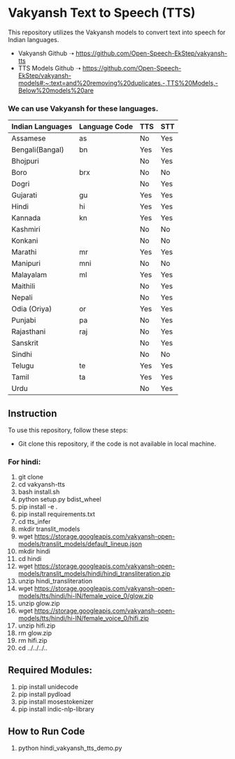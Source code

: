 # Vakyansh Text to Speech (TTS)

This repository utilizes the Vakyansh models to convert text into speech for Indian languages.

- Vakyansh Github ➝ https://github.com/Open-Speech-EkStep/vakyansh-tts
- TTS Models Github ➝ https://github.com/Open-Speech-EkStep/vakyansh-models#:~:text=and%20removing%20duplicates.-,TTS%20Models,-Below%20models%20are

### We can use Vakyansh for these languages.
| Indian Languages | Language Code | TTS | STT |
|------------------|---------------|-----|-----|
| Assamese         | as            | No  | Yes |
| Bengali(Bangal)  | bn            | Yes | Yes |
| Bhojpuri         |               | No  | Yes |
| Boro             | brx           | No  | No  |
| Dogri            |               | No  | Yes |
| Gujarati         | gu            | Yes | Yes |
| Hindi            | hi            | Yes | Yes |
| Kannada          | kn            | Yes | Yes |
| Kashmiri         |               | No  | No  |
| Konkani          |               | No  | No  |
| Marathi          | mr            | Yes | Yes |
| Manipuri         | mni           | No  | No  |
| Malayalam        | ml            | Yes | Yes |
| Maithili         |               | No  | Yes |
| Nepali           |               | No  | Yes |
| Odia (Oriya)     | or            | Yes | Yes |
| Punjabi          | pa            | No  | Yes |
| Rajasthani       | raj           | No  | Yes |
| Sanskrit         |               | No  | Yes |
| Sindhi           |               | No  | No  |
| Telugu           | te            | Yes | Yes |
| Tamil            | ta            | Yes | Yes |
| Urdu             |               | No  | Yes |


## Instruction
To use this repository, follow these steps:
- Git clone this repository, if the code is not available in local machine.

### For hindi:
1. git clone 
2. cd vakyansh-tts
3. bash install.sh
4. python setup.py bdist_wheel
5. pip install -e .
6. pip install requirements.txt
7. cd tts_infer
8. mkdir translit_models
9. wget https://storage.googleapis.com/vakyansh-open-models/translit_models/default_lineup.json
10. mkdir hindi
11. cd hindi
12. wget https://storage.googleapis.com/vakyansh-open-models/translit_models/hindi/hindi_transliteration.zip
13. unzip hindi_transliteration
14. wget https://storage.googleapis.com/vakyansh-open-models/tts/hindi/hi-IN/female_voice_0/glow.zip
15. unzip glow.zip
16. wget https://storage.googleapis.com/vakyansh-open-models/tts/hindi/hi-IN/female_voice_0/hifi.zip
17. unzip hifi.zip
18. rm glow.zip
19. rm hifi.zip
20. cd ../../../..

## Required Modules:
1. pip install unidecode
2. pip install pydload
3. pip install mosestokenizer
4. pip install indic-nlp-library

## How to Run Code
1. python hindi_vakyansh_tts_demo.py